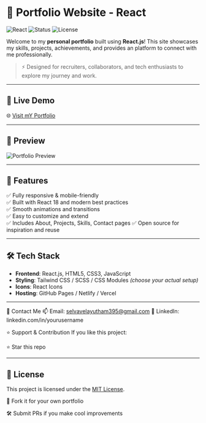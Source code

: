 # 🚀 Portfolio Website - React

![React](https://img.shields.io/badge/React-18.2.0-blue?logo=react&logoColor=white)
![Status](https://img.shields.io/badge/Status-Live-green)
![License](https://img.shields.io/badge/License-MIT-yellow)

Welcome to my **personal portfolio** built using **React.js**! This site showcases my skills, projects, achievements, and provides an platform to connect with me professionally.

> ⚡ Designed for recruiters, collaborators, and tech enthusiasts to explore my journey and work.

---

## 🔗 Live Demo

🌐 [Visit mY Portfolio](https://selvaganesh19.github.io/Portfolio-React/)

---

## 📸 Preview

![Portfolio Preview](https://github.com/user-attachments/assets/0fe2e632-fcab-40ed-9aaf-3f21029fe3a9)

---

## 📁 Features

✅ Fully responsive & mobile-friendly  
✅ Built with React 18 and modern best practices  
✅ Smooth animations and transitions  
✅ Easy to customize and extend  
✅ Includes About, Projects, Skills, Contact pages
✅ Open source for inspiration and reuse

---

## 🛠️ Tech Stack

- **Frontend**: React.js, HTML5, CSS3, JavaScript
- **Styling**: Tailwind CSS / SCSS / CSS Modules *(choose your actual setup)*
- **Icons**: React Icons
- **Hosting**: GitHub Pages / Netlify / Vercel

---

📧 Contact Me
📫 Email: selvavelayutham395@gmail.com
💼 LinkedIn: linkedin.com/in/yourusername

⭐ Support & Contribution
If you like this project:

⭐ Star this repo

---
## 📄 License

This project is licensed under the [MIT License](LICENSE).


🍴 Fork it for your own portfolio

🛠️ Submit PRs if you make cool improvements


